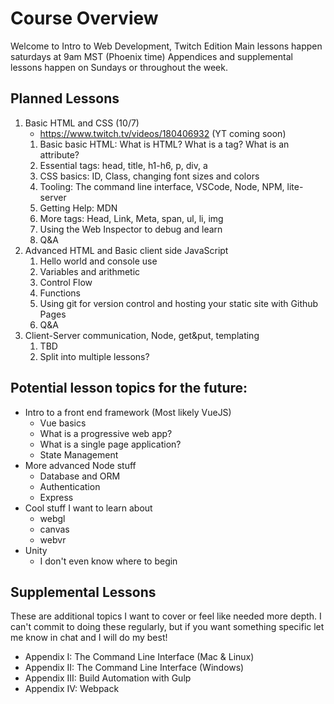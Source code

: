 # Course Overview
Welcome to Intro to Web Development, Twitch Edition
Main lessons happen saturdays at 9am MST (Phoenix time)
Appendices and supplemental lessons happen on Sundays or throughout the week.

## Planned Lessons
1. Basic HTML and CSS (10/7)
    - https://www.twitch.tv/videos/180406932 (YT coming soon)
    1. Basic basic HTML: What is HTML? What is a tag? What is an attribute?
    2. Essential tags: head, title, h1-h6, p, div, a
    3. CSS basics: ID, Class, changing font sizes and colors
    4. Tooling: The command line interface, VSCode, Node, NPM, lite-server
    5. Getting Help: MDN
    6. More tags: Head, Link, Meta, span, ul, li, img
    7. Using the Web Inspector to debug and learn
    8. Q&A
2. Advanced HTML and Basic client side JavaScript
    1. Hello world and console use
    2. Variables and arithmetic
    3. Control Flow
    4. Functions
    5. Using git for version control and hosting your static site with Github Pages
    6. Q&A
3. Client-Server communication, Node, get&put, templating
    1. TBD
    2. Split into multiple lessons?

## Potential lesson topics for the future:
 - Intro to a front end framework (Most likely VueJS)
    - Vue basics
    - What is a progressive web app?
    - What is a single page application?
    - State Management
 - More advanced Node stuff
    - Database and ORM
    - Authentication
    - Express
 - Cool stuff I want to learn about
    - webgl
    - canvas
    - webvr
 - Unity
    - I don't even know where to begin

## Supplemental Lessons
These are additional topics I want to cover or feel like needed more depth. I can't commit to doing these regularly, but if you want something specific let me know in chat and I will do my best!
 - Appendix I: The Command Line Interface (Mac & Linux)
 - Appendix II: The Command Line Interface (Windows)
 - Appendix III: Build Automation with Gulp
 - Appendix IV: Webpack